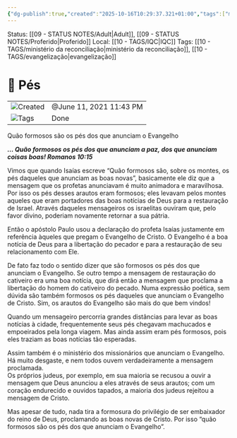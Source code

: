 ```yaml
---
{"dg-publish":true,"created":"2025-10-16T10:29:37.321+01:00","tags":["ministeriodareconciliação"],"mature-status":"Adult","message_category":"Evangelização","permalink":"/05-main-notes-permanent-zettel/pes/","dgPassFrontmatter":true,"noteIcon":"child","updated":"2025-10-18T20:32:57.570+01:00"}
---
```


Status: [[09 - STATUS NOTES/Adult\|Adult]], [[09 - STATUS NOTES/Proferido\|Proferido]]
Local: [[10 - TAGS/IQC\|IQC]]
Tags: [[10 - TAGS/ministério da reconciliação\|ministério da reconciliação]], [[10 - TAGS/evangelização\|evangelização]]
# 📓 Pés

|   |   |
|---|---|
|![](Dashboard/Attachments/clock_gray%20221.svg)Created|@June 11, 2021 11:43 PM|
|![](Dashboard/Attachments/list_gray%20955.svg)Tags|Done|

Quão formosos são os pés dos que anunciam o Evangelho

  
_**… Quão formosos os pés dos que anunciam a paz, dos que anunciam coisas boas! Romanos 10:15**_

  
Vimos que quando Isaías escreve “Quão formosos são, sobre os montes, os pés daqueles que anunciam as boas novas”, basicamente ele diz que a mensagem que os profetas anunciavam é muito animadora e maravilhosa. Por isso os pés desses arautos eram formosos; eles levavam pelos montes aqueles que eram portadores das boas notícias de Deus para a restauração de Israel. Através daqueles mensageiros os israelitas ouviram que, pelo favor divino, poderiam novamente retornar a sua pátria.

Então o apóstolo Paulo usou a declaração do profeta Isaías justamente em referência àqueles que pregam o Evangelho de Cristo. O Evangelho é a boa notícia de Deus para a libertação do pecador e para a restauração de seu relacionamento com Ele.

De fato faz todo o sentido dizer que são formosos os pés dos que anunciam o Evangelho. Se outro tempo a mensagem de restauração do cativeiro era uma boa notícia, que dirá então a mensagem que proclama a libertação do homem do cativeiro do pecado. Numa expressão poética, sem dúvida são também formosos os pés daqueles que anunciam o Evangelho de Cristo. Sim, os arautos do Evangelho são mais do que bem vindos!

Quando um mensageiro percorria grandes distâncias para levar as boas notícias à cidade, frequentemente seus pés chegavam machucados e empoeirados pela longa viagem. Mas ainda assim eram pés formosos, pois eles traziam as boas notícias tão esperadas.

Assim também é o ministério dos missionários que anunciam o Evangelho. Há muito desgaste, e nem todos ouvem verdadeiramente a mensagem proclamada.  
Os próprios judeus, por exemplo, em sua maioria se recusou a ouvir a mensagem que Deus anunciou a eles através de seus arautos; com um coração endurecido e ouvidos tapados, a maioria dos judeus rejeitou a mensagem de Cristo.

Mas apesar de tudo, nada tira a formosura do privilégio de ser embaixador do reino de Deus, proclamando as boas novas de Cristo. Por isso “quão formosos são os pés dos que anunciam o Evangelho”.